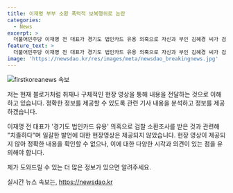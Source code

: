 ```yaml
---
title: 이재명 부부 소환 폭력적 보복행위로 논란
categories:
  - News
excerpt: >
  더불어민주당 이재명 전 대표가 경기도 법인카드 유용 의혹으로 자신과 부인 김혜경 씨가 검찰의 소환조사 통보를 받은 것과 관련해 치졸하다며 일갈했습니다. 전체 발언 내용을 확인하고 싶다면 [현장영상]을 통해 자세한 내용을 확인해보세요.
feature_text: >
  더불어민주당 이재명 전 대표가 경기도 법인카드 유용 의혹으로 자신과 부인 김혜경 씨가 검찰의 소환조사 통보를 받은 것과 관련해 치졸하다며 일갈했습니다. 전체 발언 내용을 확인하고 싶다면 [현장영상]을 통해 자세한 내용을 확인해보세요.
image: 'https://newsdao.kr/res/images/meta/newsdao_breakingnews.jpg'
---
```


<p><img src="https://newsdao.kr/res/images/meta/newsdao_breakingnews.jpg" alt="firstkoreanews 속보" /></p>

<p>저는 현재 블로거처럼 취재나 구체적인 현장 영상을 통해 내용을 전달하는 것으로 이해하고 있습니다. 정확한 정보를 제공할 수 있도록 관련 기사 내용을 분석하고 정보를 제공하겠습니다. </p>

<p>이재명 전 대표가 '경기도 법인카드 유용' 의혹으로 검찰 소환조사를 받은 것과 관련해 "치졸하다"며 일갈한 발언에 대한 현장영상은 제공되지 않았습니다. 현장 영상이 제공되지 않아 정확한 내용을 확인할 수 없으나, 이에 대한 다양한 시각과 의견이 있는 점을 유의해야 합니다. </p>

<p>제가 도와드릴 수 있는 더 많은 정보가 있으면 알려주세요.</p>
실시간 뉴스 속보는, <a href="https://newsdao.kr" rel="dofollow">https://newsdao.kr</a>


